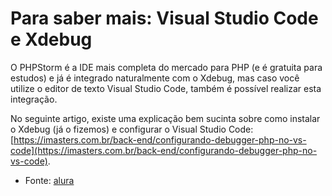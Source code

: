 # Para saber mais: Visual Studio Code e Xdebug

O PHPStorm é a IDE mais completa do mercado para PHP (e é gratuita para estudos) e já é integrado naturalmente com o Xdebug, mas caso você utilize o editor de texto Visual Studio Code, também é possível realizar esta integração.

No seguinte artigo, existe uma explicação bem sucinta sobre como instalar o Xdebug (já o fizemos) e configurar o Visual Studio Code: [https://imasters.com.br/back-end/configurando-debugger-php-no-vs-code](https://imasters.com.br/back-end/configurando-debugger-php-no-vs-code).

- Fonte: [alura](https://cursos.alura.com.br/course/php-xdebug-profiling/task/65333)

